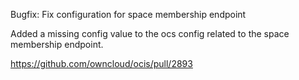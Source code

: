 Bugfix: Fix configuration for space membership endpoint

Added a missing config value to the ocs config related to the space membership endpoint. 

https://github.com/owncloud/ocis/pull/2893
